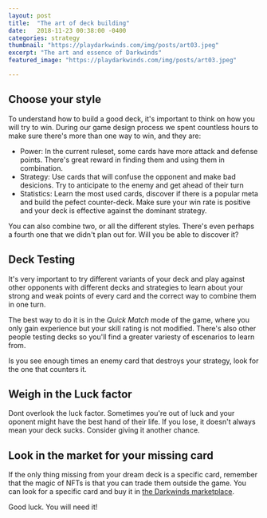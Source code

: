 ```yaml
---
layout: post
title:  "The art of deck building"
date:   2018-11-23 00:38:00 -0400
categories: strategy
thumbnail: "https://playdarkwinds.com/img/posts/art03.jpeg"
excerpt: "The art and essence of Darkwinds"
featured_image: "https://playdarkwinds.com/img/posts/art03.jpeg"

---
```


## Choose your style
To understand how to build a good deck, it's important to think on how you will try to win. During our game design process we spent countless hours to make sure there's more than one way to win, and they are:

* Power: In the current ruleset, some cards have more attack and defense points. There's great reward in finding them and using them in combination.
* Strategy: Use cards that will confuse the opponent and make bad desicions. Try to anticipate to the enemy and get ahead of their turn
* Statistics: Learn the most used cards, discover if there is a popular meta and build the pefect counter-deck. Make sure your win rate is positive and your deck is effective against the dominant strategy.

You can also combine two, or all the different styles. There's even perhaps a fourth one that we didn't plan out for. Will you be able to discover it?

## Deck Testing
It's very important to try different variants of your deck and play against other opponents with different decks and strategies to learn about your strong and weak points of every card and the correct way to combine them in one turn.

The best way to do it is in the *Quick Match* mode of the game, where you only gain experience but your skill rating is not modified. There's also other people testing decks so you'll find a greater variesty of escenarios to learn from.

Is you see enough times an enemy card that destroys your strategy, look for the one that counters it.

## Weigh in the Luck factor
Dont overlook the luck factor. Sometimes you're out of luck and your oponent might have the best hand of their life. If you lose, it doesn't always mean your deck sucks. Consider giving it another chance.

## Look in the market for your missing card
If the only thing missing from your dream deck is a specific card, remember that the magic of NFTs is that you can trade them outside the game. You can look for a specific card and buy it in <a href="https://opensea.io/category/darkwinds">the Darkwinds marketplace</a>.

Good luck. You will need it!
